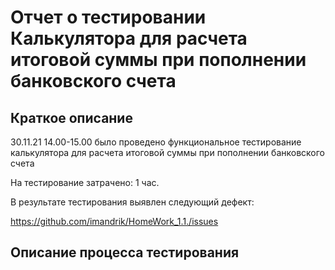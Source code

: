 <h1>Отчет о тестировании Калькулятора для расчета итоговой суммы при пополнении банковского счета</h1>

<h2>Краткое описание</h2>

30.11.21 14.00-15.00 было проведено функциональное тестирование калькулятора для расчета итоговой суммы при пополнении банковского счета

На тестирование затрачено: 1 час.

В результате тестирования выявлен следующий дефект:

https://github.com/imandrik/HomeWork_1.1./issues

<h2>Описание процесса тестирования</h2>



